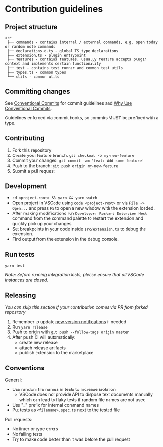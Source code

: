 # Contribution guidelines

## Project structure

```
src
 ├── commands - contains internal / external commands, e.g. open today or random note commands
 ├── declarations.d.ts - global TS type declarations
 ├── extension.ts - plugin entrypoint
 ├── features - contains features, usually feature accepts plugin context and implements certain functionality
 ├── test - contains test runner and common test utils
 ├── types.ts - common types
 └── utils - common utils
```

## Committing changes

See [Conventional Commits](https://conventionalcommits.org) for commit guidelines and [Why Use Conventional Commits](https://www.conventionalcommits.org/en/v1.0.0/#why-use-conventional-commits).

Guidelines enforced via commit hooks, so commits MUST be prefixed with a type.

## Contributing

1. Fork this repository
2. Create your feature branch: `git checkout -b my-new-feature`
3. Commit your changes: `git commit -am 'feat: Add some feature'`
4. Push to the branch: `git push origin my-new-feature`
5. Submit a pull request

## Development

* `cd <project-root> && yarn && yarn watch`
* Open project in VSCode using `code <project-root>` or via `File -> Open...` and press `F5` to open a new window with the extension loaded.
* After making modifications run `Developer: Restart Extension Host` command from the command palette to restart the extension and quickly pick up your changes.
* Set breakpoints in your code inside `src/extension.ts` to debug the extension.
* Find output from the extension in the debug console.

## Run tests

```
yarn test
```

*Note: Before running integration tests, please ensure that all VSCode instances are closed.*

## Releasing

*You can skip this section if your contribution comes via PR from forked repository*

1. Remember to update [new version notifications](https://github.com/svsool/vscode-memo/blob/2d187fd65218473c4264e992aa4a2497666614f2/src/features/newVersionNotifier.ts#L6) if needed
1. Run `yarn release`
1. Push to origin with `git push --follow-tags origin master`
1. After push CI will automatically:
    - create new release
    - attach release artifacts
    - publish extension to the marketplace

## Conventions

General:

- Use random file names in tests to increase isolation
  - VSCode does not provide API to dispose text documents manually which can lead to flaky tests if random file names are not used
- Use "_" prefix for internal command names
- Put tests as `<filename>.spec.ts` next to the tested file

Pull requests:

- No linter or type errors
- No failing tests
- Try to make code better than it was before the pull request
